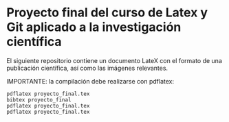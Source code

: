 # Proyecto final del curso de Latex y Git aplicado a la investigación científica

El siguiente repositorio contiene un documento LateX con el formato de una publicación científica, así como las imágenes relevantes.

IMPORTANTE: la compilación debe realizarse con pdflatex:

```
pdflatex proyecto_final.tex
bibtex proyecto_final
pdflatex proyecto_final.tex
pdflatex proyecto_final.tex
```
